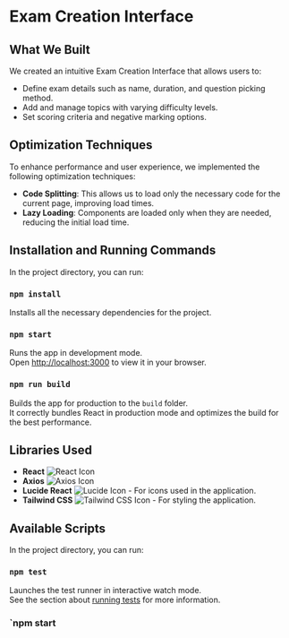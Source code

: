 # Exam Creation Interface

## What We Built

We created an intuitive Exam Creation Interface that allows users to:
- Define exam details such as name, duration, and question picking method.
- Add and manage topics with varying difficulty levels.
- Set scoring criteria and negative marking options.

## Optimization Techniques

To enhance performance and user experience, we implemented the following optimization techniques:
- **Code Splitting**: This allows us to load only the necessary code for the current page, improving load times.
- **Lazy Loading**: Components are loaded only when they are needed, reducing the initial load time.

## Installation and Running Commands

In the project directory, you can run:

### `npm install`

Installs all the necessary dependencies for the project.

### `npm start`

Runs the app in development mode.\
Open [http://localhost:3000](http://localhost:3000) to view it in your browser.

### `npm run build`

Builds the app for production to the `build` folder.\
It correctly bundles React in production mode and optimizes the build for the best performance.

## Libraries Used

- **React** ![React Icon](https://upload.wikimedia.org/wikipedia/commons/a/a7/React-icon.svg)
- **Axios** ![Axios Icon](https://axios-http.com/assets/logo.svg)
- **Lucide React** ![Lucide Icon](https://lucide.dev/logo.svg) - For icons used in the application.
- **Tailwind CSS** ![Tailwind CSS Icon](https://tailwindcss.com/logo.svg) - For styling the application.

## Available Scripts

In the project directory, you can run:

### `npm test`

Launches the test runner in interactive watch mode.\
See the section about [running tests](https://facebook.github.io/create-react-app/docs/running-tests) for more information.

### `npm start
